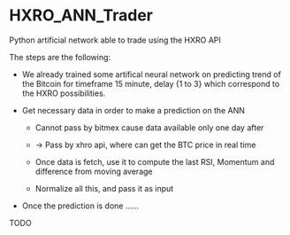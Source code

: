 # HXRO_ANN_Trader
Python artificial network able to trade using the HXRO API

The steps are the following:

- We already trained some artifical neural network on predicting trend of the Bitcoin for timeframe 15 minute, delay {1 to 3} which correspond to the HXRO possibilities.


- Get necessary data in order to make a prediction on the ANN 
  - Cannot pass by bitmex cause data available only one day after
  - -> Pass by xhro api, where can get the BTC price in real time

  - Once data is fetch, use it to compute the last RSI, Momentum and difference from moving average
  - Normalize all this, and pass it as input 

- Once the prediction is done ......

TODO